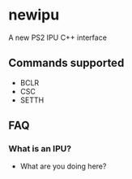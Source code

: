 # newipu
A new PS2 IPU C++ interface

## Commands supported
- BCLR
- CSC
- SETTH
## FAQ
### What is an IPU?
-  What are you doing here?
